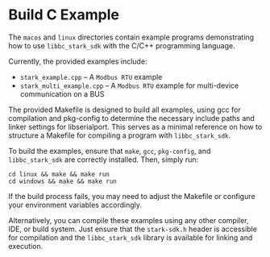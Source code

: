 # Build C Example

The `macos` and `linux` directories contain example programs demonstrating how to use `libbc_stark_sdk` with the C/C++ programming language.

Currently, the provided examples include:

- `stark_example.cpp` – A `Modbus RTU` example
- `stark_multi_example.cpp` – A `Modbus RTU` example for multi-device communication on a BUS

The provided Makefile is designed to build all examples, using gcc for compilation and pkg-config to determine the necessary include paths and linker settings for libserialport. This serves as a minimal reference on how to structure a Makefile for compiling a program with `libbc_stark_sdk`.

To build the examples, ensure that `make`, `gcc`, `pkg-config`, and `libbc_stark_sdk` are correctly installed. Then, simply run:

```shell
cd linux && make && make run
cd windows && make && make run
```

If the build process fails, you may need to adjust the Makefile or configure your environment variables accordingly.

Alternatively, you can compile these examples using any other compiler, IDE, or build system. Just ensure that the `stark-sdk.h` header is accessible for compilation and the `libbc_stark_sdk` library is available for linking and execution.
